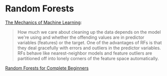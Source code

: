 # Random Forests

[The Mechanics of Machine Learning](https://mlbook.explained.ai/):

> How much we care about cleaning up the data depends on the model we're using and whether the offending values are in predictor variables \(features\) or the target. One of the advantages of RFs is that they deal gracefully with errors and outliers in the predictor variables. RFs behave like nearest-neighbor models and feature outliers are partitioned off into lonely corners of the feature space automatically.

[Random Forests for Complete Beginners](https://victorzhou.com/blog/intro-to-random-forests/)


